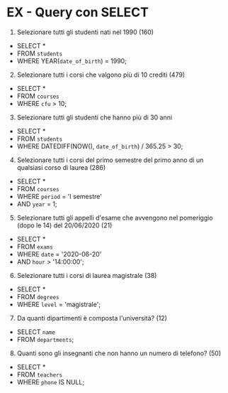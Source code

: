 # EX - Query con SELECT

1. Selezionare tutti gli studenti nati nel 1990 (160)
  - SELECT * 
  - FROM `students` 
  - WHERE YEAR(`date_of_birth`) = 1990;

2. Selezionare tutti i corsi che valgono più di 10 crediti (479)
  - SELECT * 
  - FROM `courses` 
  - WHERE `cfu` > 10;

3. Selezionare tutti gli studenti che hanno più di 30 anni
  - SELECT * 
  - FROM `students` 
  - WHERE DATEDIFF(NOW(), `date_of_birth`) / 365.25 > 30;

4. Selezionare tutti i corsi del primo semestre del primo anno di un qualsiasi corso di
laurea (286)
  - SELECT * 
  - FROM `courses` 
  - WHERE `period` = 'I semestre'
  - AND `year` = 1;

5. Selezionare tutti gli appelli d'esame che avvengono nel pomeriggio (dopo le 14) del
20/06/2020 (21)
  - SELECT * 
  - FROM `exams` 
  - WHERE `date` = '2020-06-20'
  - AND `hour` > '14:00:00';

6. Selezionare tutti i corsi di laurea magistrale (38)
  - SELECT * 
  - FROM `degrees`
  - WHERE `level` = 'magistrale';

7. Da quanti dipartimenti è composta l'università? (12)
  - SELECT `name`
  - FROM `departments`;

8. Quanti sono gli insegnanti che non hanno un numero di telefono? (50)
  - SELECT * 
  - FROM `teachers` 
  - WHERE `phone` IS NULL;